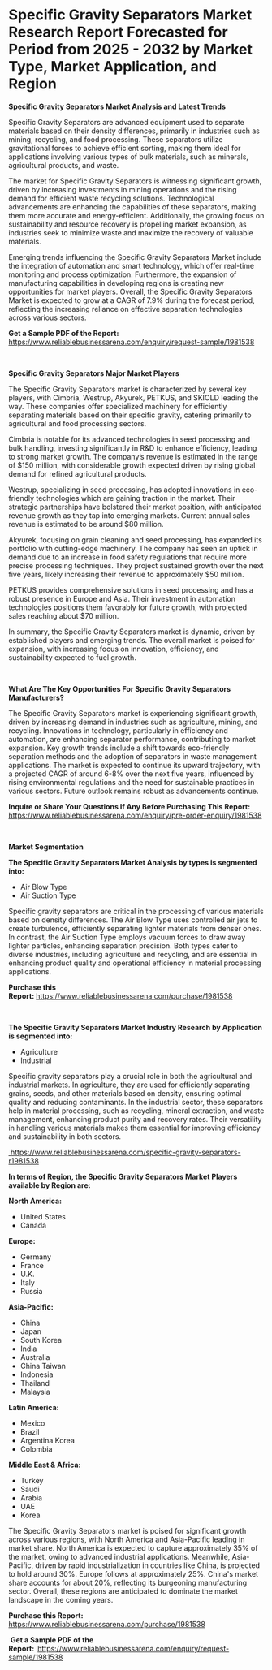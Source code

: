 <p><h1>Specific Gravity Separators Market Research Report Forecasted for Period from 2025 -  2032 by Market Type, Market Application, and Region</h1></p><p><strong>Specific Gravity Separators Market Analysis and Latest Trends</strong></p>
<p><p>Specific Gravity Separators are advanced equipment used to separate materials based on their density differences, primarily in industries such as mining, recycling, and food processing. These separators utilize gravitational forces to achieve efficient sorting, making them ideal for applications involving various types of bulk materials, such as minerals, agricultural products, and waste.</p><p>The market for Specific Gravity Separators is witnessing significant growth, driven by increasing investments in mining operations and the rising demand for efficient waste recycling solutions. Technological advancements are enhancing the capabilities of these separators, making them more accurate and energy-efficient. Additionally, the growing focus on sustainability and resource recovery is propelling market expansion, as industries seek to minimize waste and maximize the recovery of valuable materials.</p><p>Emerging trends influencing the Specific Gravity Separators Market include the integration of automation and smart technology, which offer real-time monitoring and process optimization. Furthermore, the expansion of manufacturing capabilities in developing regions is creating new opportunities for market players. Overall, the Specific Gravity Separators Market is expected to grow at a CAGR of 7.9% during the forecast period, reflecting the increasing reliance on effective separation technologies across various sectors.</p></p>
<p><strong>Get a Sample PDF of the Report:&nbsp;</strong> <a href="https://www.reliablebusinessarena.com/enquiry/request-sample/1981538?utm_campaign=2939&utm_medium=2&utm_source=Github&utm_content=ia&utm_term=12042025&utm_id=specific-gravity-separators">https://www.reliablebusinessarena.com/enquiry/request-sample/1981538</a></p>
<p>&nbsp;</p>
<p><strong>Specific Gravity Separators Major Market Players</strong></p>
<p><p>The Specific Gravity Separators market is characterized by several key players, with Cimbria, Westrup, Akyurek, PETKUS, and SKIOLD leading the way. These companies offer specialized machinery for efficiently separating materials based on their specific gravity, catering primarily to agricultural and food processing sectors.</p><p>Cimbria is notable for its advanced technologies in seed processing and bulk handling, investing significantly in R&D to enhance efficiency, leading to strong market growth. The company’s revenue is estimated in the range of $150 million, with considerable growth expected driven by rising global demand for refined agricultural products.</p><p>Westrup, specializing in seed processing, has adopted innovations in eco-friendly technologies which are gaining traction in the market. Their strategic partnerships have bolstered their market position, with anticipated revenue growth as they tap into emerging markets. Current annual sales revenue is estimated to be around $80 million.</p><p>Akyurek, focusing on grain cleaning and seed processing, has expanded its portfolio with cutting-edge machinery. The company has seen an uptick in demand due to an increase in food safety regulations that require more precise processing techniques. They project sustained growth over the next five years, likely increasing their revenue to approximately $50 million.</p><p>PETKUS provides comprehensive solutions in seed processing and has a robust presence in Europe and Asia. Their investment in automation technologies positions them favorably for future growth, with projected sales reaching about $70 million.</p><p>In summary, the Specific Gravity Separators market is dynamic, driven by established players and emerging trends. The overall market is poised for expansion, with increasing focus on innovation, efficiency, and sustainability expected to fuel growth.</p></p>
<p>&nbsp;</p>
<p><strong>What Are The Key Opportunities For Specific Gravity Separators Manufacturers?</strong></p>
<p><p>The Specific Gravity Separators market is experiencing significant growth, driven by increasing demand in industries such as agriculture, mining, and recycling. Innovations in technology, particularly in efficiency and automation, are enhancing separator performance, contributing to market expansion. Key growth trends include a shift towards eco-friendly separation methods and the adoption of separators in waste management applications. The market is expected to continue its upward trajectory, with a projected CAGR of around 6-8% over the next five years, influenced by rising environmental regulations and the need for sustainable practices in various sectors. Future outlook remains robust as advancements continue.</p></p>
<p><strong>Inquire or Share Your Questions If Any Before Purchasing This Report:</strong> <a href="https://www.reliablebusinessarena.com/enquiry/pre-order-enquiry/1981538?utm_campaign=2939&utm_medium=2&utm_source=Github&utm_content=ia&utm_term=12042025&utm_id=specific-gravity-separators">https://www.reliablebusinessarena.com/enquiry/pre-order-enquiry/1981538</a></p>
<p>&nbsp;</p>
<p><strong>Market Segmentation</strong></p>
<p><strong>The Specific Gravity Separators Market Analysis by types is segmented into:</strong></p>
<p><ul><li>Air Blow Type</li><li>Air Suction Type</li></ul></p>
<p><p>Specific gravity separators are critical in the processing of various materials based on density differences. The Air Blow Type uses controlled air jets to create turbulence, efficiently separating lighter materials from denser ones. In contrast, the Air Suction Type employs vacuum forces to draw away lighter particles, enhancing separation precision. Both types cater to diverse industries, including agriculture and recycling, and are essential in enhancing product quality and operational efficiency in material processing applications.</p></p>
<p><strong>Purchase this Report:&nbsp;</strong><a href="https://www.reliablebusinessarena.com/purchase/1981538?utm_campaign=2939&utm_medium=2&utm_source=Github&utm_content=ia&utm_term=12042025&utm_id=specific-gravity-separators">https://www.reliablebusinessarena.com/purchase/1981538</a></p>
<p>&nbsp;</p>
<p><strong>The Specific Gravity Separators Market Industry Research by Application is segmented into:</strong></p>
<p><ul><li>Agriculture</li><li>Industrial</li></ul></p>
<p><p>Specific gravity separators play a crucial role in both the agricultural and industrial markets. In agriculture, they are used for efficiently separating grains, seeds, and other materials based on density, ensuring optimal quality and reducing contaminants. In the industrial sector, these separators help in material processing, such as recycling, mineral extraction, and waste management, enhancing product purity and recovery rates. Their versatility in handling various materials makes them essential for improving efficiency and sustainability in both sectors.</p></p>
<p><a href="https://www.reliablebusinessarena.com/specific-gravity-separators-r1981538?utm_campaign=2939&utm_medium=2&utm_source=Github&utm_content=ia&utm_term=12042025&utm_id=specific-gravity-separators">&nbsp;https://www.reliablebusinessarena.com/specific-gravity-separators-r1981538</a></p>
<p><strong>In terms of Region, the Specific Gravity Separators Market Players available by Region are:</strong></p>
<p>
    <p> <strong> North America: </strong>
        <ul>
            <li>United States</li>
            <li>Canada</li>
        </ul>
        </p> 
    <p> <strong> Europe: </strong>
        <ul>
            <li>Germany</li>
            <li>France</li>
            <li>U.K.</li>
            <li>Italy</li>
            <li>Russia</li>
        </ul>
        </p> 
    <p> <strong> Asia-Pacific: </strong>
        <ul>
            <li>China</li>
            <li>Japan</li>
            <li>South Korea</li>
            <li>India</li>
            <li>Australia</li>
            <li>China Taiwan</li>
            <li>Indonesia</li>
            <li>Thailand</li>
            <li>Malaysia</li>
        </ul>
        </p> 
    <p> <strong> Latin America: </strong>
        <ul>
            <li>Mexico</li>
            <li>Brazil</li>
            <li>Argentina Korea</li>
            <li>Colombia</li>
        </ul>
        </p> 
    <p> <strong> Middle East & Africa: </strong>
        <ul>
            <li>Turkey</li>
            <li>Saudi</li>
            <li>Arabia</li>
            <li>UAE</li>
            <li>Korea</li>
        </ul>
    </p>
    </p>
<p><p>The Specific Gravity Separators market is poised for significant growth across various regions, with North America and Asia-Pacific leading in market share. North America is expected to capture approximately 35% of the market, owing to advanced industrial applications. Meanwhile, Asia-Pacific, driven by rapid industrialization in countries like China, is projected to hold around 30%. Europe follows at approximately 25%. China's market share accounts for about 20%, reflecting its burgeoning manufacturing sector. Overall, these regions are anticipated to dominate the market landscape in the coming years.</p></p>
<p><strong>Purchase this Report: </strong><a href="https://www.reliablebusinessarena.com/purchase/1981538?utm_campaign=2939&utm_medium=2&utm_source=Github&utm_content=ia&utm_term=12042025&utm_id=specific-gravity-separators">https://www.reliablebusinessarena.com/purchase/1981538</a></p>
<p>&nbsp;<strong>Get a Sample PDF of the Report:&nbsp;&nbsp;</strong><a href="https://www.reliablebusinessarena.com/enquiry/request-sample/1981538?utm_campaign=2939&utm_medium=2&utm_source=Github&utm_content=ia&utm_term=12042025&utm_id=specific-gravity-separators">https://www.reliablebusinessarena.com/enquiry/request-sample/1981538</a></p>
<p><strong></strong></p>
<p><p></p><p></p><p></p></p>